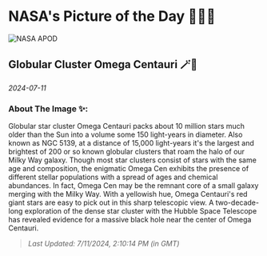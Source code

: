 
# NASA's Picture of the Day 🧑‍🚀💫

  ![NASA APOD](https://apod.nasa.gov/apod/image/2407/NGC5139_Stein_a2048.jpg)
  
  ## Globular Cluster Omega Centauri 🪄🌌
  
  _2024-07-11_
  
  ### About The Image ✨: 
  
  Globular star cluster Omega Centauri packs about 10 million stars much older than the Sun into a volume some 150 light-years in diameter. Also known as NGC 5139, at a distance of 15,000 light-years it's the largest and brightest of 200 or so known globular clusters that roam the halo of our Milky Way galaxy. Though most star clusters consist of stars with the same age and composition, the enigmatic Omega Cen exhibits the presence of different stellar populations with a spread of ages and chemical abundances. In fact, Omega Cen may be the remnant core of a small galaxy merging with the Milky Way. With a yellowish hue, Omega Centauri's red giant stars are easy to pick out in this sharp telescopic view. A two-decade-long exploration of the dense star cluster with the Hubble Space Telescope has revealed evidence for a massive black hole near the center of Omega Centauri.
  
  
  
  > _Last Updated: 7/11/2024, 2:10:14 PM (in GMT)_
  